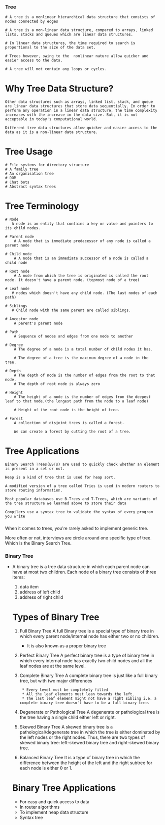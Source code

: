 ### Tree
    # A tree is a nonlinear hierarchical data structure that consists of nodes connected by edges

    # A tree is a non-linear data structure, compared to arrays, linked lists, stacks and queues which are linear data structures.

    # In linear data structures, the time required to search is proportional to the size of the data set.

    # Trees however, owing to the  nonlinear nature allow quicker and easier access to the data.

    # A tree will not contain any loops or cycles.


# Why Tree Data Structure?

    Other data structures such as arrays, linked list, stack, and queue are linear data structures that store data sequentially. In order to perform any operation in a linear data structure, the time complexity increases with the increase in the data size. But, it is not acceptable in today's computational world.

    Different tree data structures allow quicker and easier access to the data as it is a non-linear data structure.


# Tree Usage

    # File systems for directory structure
    # A family tree
    # An organisation tree
    # DOM
    # Chat bots
    # Abstract syntax trees


# Tree Terminology
    
    # Node 
       A node is an entity that contains a key or value and pointers to its child nodes.
    
    # Parent node 
        # A node that is immediate predacessor of any node is called a parent node

    # Child node
        # A node that is an immediate successor of a node is called a child node

    # Root node
        # A node from which the tree is originated is called the root node. It doesn't have a parent node. (topmost node of a tree)

    # Leaf node
       # nodes which doesn't have any child node. (The last nodes of each path)

    # Siblings
       # Child node with the same parent are called siblings.

    # Ancestor node
        # parent's parent node

    # Path
        # Sequence of nodes and edges from one node to another
    
    # Degree
        # The degree of a node is a total number of child nodes it has.

        # The degree of a tree is the maximum degree of a node in the tree.

    # Depth
        # The depth of node is the number of edges from the root to that node.
        # The depth of root node is always zero

    # Height
        # The height of a node is the number of edges from the deepest leaf to that node.(the longest path from the node to a leaf node)
        
        # Height of the root node is the height of tree.

    # Forest
        A collection of disjoint trees is called a forest.

        We can create a forest by cutting the root of a tree.


# Tree Applications

    Binary Search Trees(BSTs) are used to quickly check whether an element is present in a set or not.

    Heap is a kind of tree that is used for heap sort.

    A modified version of a tree called Tries is used in modern routers to store routing information.

    Most popular databases use B-Trees and T-Trees, which are variants of the tree structure we learned above to store their data
    
    Compilers use a syntax tree to validate the syntax of every program you write


###
When it comes to trees, you're rarely asked to implement generic tree.

More often or not, interviews are circle around one specific type of tree. Which is the Binary Search Tree.



### Binary Tree
* A binary tree is a tree data structure in which each parent node can have at most two children. Each node of a binary tree consists of three items:

    1. data item
    2. address of left child
    3. address of right child


    # Types of Binary Tree

    1. Full Binary Tree
        A full Binary tree is a special type of binary tree in which every parent node/internal node has either two or no children.
        * It is also known as a proper binary tree

    2. Perfect Binary Tree
        A perfect binary tree is a type of binary tree in which every internal node has exactly two child nodes and all the leaf nodes are at the same level.

    3. Complete Binary Tree
        A complete binary tree is just like a full binary tree, but with two major differences

            * Every level must be completely filled
            * All the leaf elements must lean towards the left.
            * The last leaf element might not have a right sibling i.e. a complete binary tree doesn't have to be a full binary tree.

    4. Degenerate or Pathological Tree
        A degenerate or pathological tree is the tree having a single child either left or right.

    5. Skewed Binary Tree
        A skewed binary tree is a pathological/degenerate tree in which the tree is either dominated by the left nodes or the right nodes. 
        Thus, there are two types of skewed binary tree: left-skewed binary tree and right-skewed binary tree.

    6. Balanced Binary Tree
        It is a type of binary tree in which the difference between the height of the left and the right subtree for each node is either 0 or 1.


    # Binary Tree Applications

    * For easy and quick access to data
    * In router algorithms
    * To implement heap data structure
    * Syntax tree


